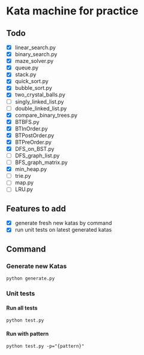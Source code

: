 # Kata machine for practice

## Todo

- [x] linear_search.py
- [x] binary_search.py
- [x] maze_solver.py
- [x] queue.py
- [x] stack.py
- [x] quick_sort.py
- [x] bubble_sort.py
- [x] two_crystal_balls.py
- [ ] singly_linked_list.py
- [ ] double_linked_list.py
- [x] compare_binary_trees.py
- [x] BTBFS.py
- [x] BTInOrder.py
- [x] BTPostOrder.py
- [x] BTPreOrder.py
- [x] DFS_on_BST.py
- [ ] DFS_graph_list.py
- [ ] BFS_graph_matrix.py
- [x] min_heap.py
- [ ] trie.py
- [ ] map.py
- [ ] LRU.py

## Features to add

- [x] generate fresh new katas by command
- [x] run unit tests on latest generated katas

## Command

### Generate new Katas

```
python generate.py
```

### Unit tests

#### Run all tests

```
python test.py
```

#### Run with pattern

```
python test.py -p="{pattern}" 
```
